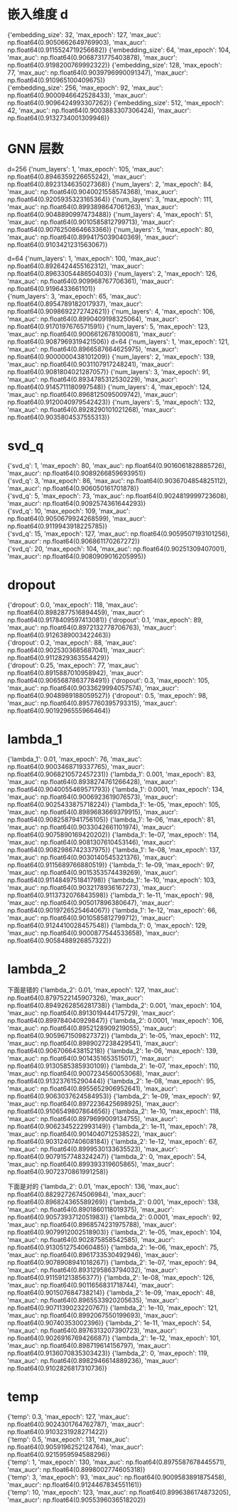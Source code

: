# 嵌入维度 d

{'embedding_size': 32, 'max_epoch': 127, 'max_auc': np.float64(0.9050662649769903), 'max_aucr': np.float64(0.9115524719256682)}
{'embedding_size': 64, 'max_epoch': 104, 'max_auc': np.float64(0.9068731775403878), 'max_aucr': np.float64(0.9198200769992322)}
{'embedding_size': 128, 'max_epoch': 77, 'max_auc': np.float64(0.9039796990091347), 'max_aucr': np.float64(0.910965100409675)}  
{'embedding_size': 256, 'max_epoch': 92, 'max_auc': np.float64(0.9000946642528433), 'max_aucr': np.float64(0.9096424993307262)}
{'embedding_size': 512, 'max_epoch': 42, 'max_auc': np.float64(0.9003883307306424), 'max_aucr': np.float64(0.9132734001309946)}

# GNN 层数

d=256
{'num_layers': 1, 'max_epoch': 105, 'max_auc': np.float64(0.8946359226655242), 'max_aucr': np.float64(0.8923134635027368)}
{'num_layers': 2, 'max_epoch': 84, 'max_auc': np.float64(0.9040021558574368), 'max_aucr': np.float64(0.9205935323165364)}
{'num_layers': 3, 'max_epoch': 111, 'max_auc': np.float64(0.8993898647061263), 'max_aucr': np.float64(0.9048890997473488)}
{'num_layers': 4, 'max_epoch': 51, 'max_auc': np.float64(0.9010585812799713), 'max_aucr': np.float64(0.9076250864663366)}
{'num_layers': 5, 'max_epoch': 80, 'max_auc': np.float64(0.8994175039040369), 'max_aucr': np.float64(0.9103421231563067)}

d=64
{'num_layers': 1, 'max_epoch': 100, 'max_auc': np.float64(0.8926424455162312), 'max_aucr': np.float64(0.8963305448650403)}
{'num_layers': 2, 'max_epoch': 126, 'max_auc': np.float64(0.909968767706361), 'max_aucr': np.float64(0.9196433661101)}  
{'num_layers': 3, 'max_epoch': 65, 'max_auc': np.float64(0.8954789182017937), 'max_aucr': np.float64(0.9098692272742621)}
{'num_layers': 4, 'max_epoch': 106, 'max_auc': np.float64(0.8990409198325064), 'max_aucr': np.float64(0.9170197676571591)}
{'num_layers': 5, 'max_epoch': 123, 'max_auc': np.float64(0.9006612678100081), 'max_aucr': np.float64(0.9087969319421506)}
d=64
{'num_layers': 1, 'max_epoch': 121, 'max_auc': np.float64(0.8966587664625975), 'max_aucr': np.float64(0.9000000438101209)}
{'num_layers': 2, 'max_epoch': 139, 'max_auc': np.float64(0.9031107917248241), 'max_aucr': np.float64(0.9081804021287057)}
{'num_layers': 3, 'max_epoch': 91, 'max_auc': np.float64(0.8934785312530229), 'max_aucr': np.float64(0.9145711180997548)}
{'num_layers': 4, 'max_epoch': 124, 'max_auc': np.float64(0.8968125095009742), 'max_aucr': np.float64(0.9120040979542423)}
{'num_layers': 5, 'max_epoch': 132, 'max_auc': np.float64(0.8928290101021268), 'max_aucr': np.float64(0.9035804537555313)}

# svd_q

{'svd_q': 1, 'max_epoch': 80, 'max_auc': np.float64(0.9016061828885726), 'max_aucr': np.float64(0.9089266859693951)}  
{'svd_q': 3, 'max_epoch': 86, 'max_auc': np.float64(0.9036704854825112), 'max_aucr': np.float64(0.906050161701878)}  
{'svd_q': 5, 'max_epoch': 73, 'max_auc': np.float64(0.9024819999723608), 'max_aucr': np.float64(0.9092574361644293)}  
{'svd_q': 10, 'max_epoch': 109, 'max_auc': np.float64(0.9050679924268599), 'max_aucr': np.float64(0.9119943918225785)}  
{'svd_q': 15, 'max_epoch': 127, 'max_auc': np.float64(0.9059507193101256), 'max_aucr': np.float64(0.906861170267272)}  
{'svd_q': 20, 'max_epoch': 104, 'max_auc': np.float64(0.90251309407001), 'max_aucr': np.float64(0.9080909016205995)}

# dropout

{'dropout': 0.0, 'max_epoch': 118, 'max_auc': np.float64(0.8982877516894459), 'max_aucr': np.float64(0.9178409597413081)}
{'dropout': 0.1, 'max_epoch': 89, 'max_auc': np.float64(0.8972132778706763), 'max_aucr': np.float64(0.9126389003422463)}  
{'dropout': 0.2, 'max_epoch': 88, 'max_auc': np.float64(0.9025303685687041), 'max_aucr': np.float64(0.9112829363554429)}  
{'dropout': 0.25, 'max_epoch': 77, 'max_auc': np.float64(0.8915887010958942), 'max_aucr': np.float64(0.9065687863778491)}
{'dropout': 0.3, 'max_epoch': 105, 'max_auc': np.float64(0.9033629994057574), 'max_aucr': np.float64(0.9048989188059527)}
{'dropout': 0.5, 'max_epoch': 98, 'max_auc': np.float64(0.8957760395793315), 'max_aucr': np.float64(0.9019296555966464)}

# lambda_1

{'lambda_1': 0.01, 'max_epoch': 76, 'max_auc': np.float64(0.9003468719337765), 'max_aucr': np.float64(0.9068210572457231)}
{'lambda_1': 0.001, 'max_epoch': 83, 'max_auc': np.float64(0.8938274761266428), 'max_aucr': np.float64(0.9040055469571793)}
{'lambda_1': 0.0001, 'max_epoch': 134, 'max_auc': np.float64(0.9006923619076573), 'max_aucr': np.float64(0.9025433875718224)}
{'lambda_1': 1e-05, 'max_epoch': 105, 'max_auc': np.float64(0.8989683669379915), 'max_aucr': np.float64(0.9082587941756105)}
{'lambda_1': 1e-06, 'max_epoch': 81, 'max_auc': np.float64(0.9033042661101974), 'max_aucr': np.float64(0.9075890169420202)}
{'lambda_1': 1e-07, 'max_epoch': 114, 'max_auc': np.float64(0.9081307610453146), 'max_aucr': np.float64(0.9082986742337975)}
{'lambda_1': 1e-08, 'max_epoch': 137, 'max_auc': np.float64(0.9030140545321376), 'max_aucr': np.float64(0.9115689766880519)}
{'lambda_1': 1e-09, 'max_epoch': 97, 'max_auc': np.float64(0.9015353574439269), 'max_aucr': np.float64(0.9114849751841798)}
{'lambda_1': 1e-10, 'max_epoch': 103, 'max_auc': np.float64(0.9032178936167273), 'max_aucr': np.float64(0.9113732076843598)}
{'lambda_1': 1e-11, 'max_epoch': 98, 'max_auc': np.float64(0.905017896380647), 'max_aucr': np.float64(0.9019726525464067)}
{'lambda_1': 1e-12, 'max_epoch': 66, 'max_auc': np.float64(0.9010585812799712), 'max_aucr': np.float64(0.9124410028457548)}
{'lambda_1': 0, 'max_epoch': 129, 'max_auc': np.float64(0.9000877544533658), 'max_aucr': np.float64(0.9058488926857322)}

# lambda_2

下面是错的
{'lambda_2': 0.01, 'max_epoch': 127, 'max_auc': np.float64(0.8797522145907326), 'max_aucr': np.float64(0.8949262856281738)}
{'lambda_2': 0.001, 'max_epoch': 104, 'max_auc': np.float64(0.8913019444175729), 'max_aucr': np.float64(0.899784040929847)}
{'lambda_2': 0.0001, 'max_epoch': 106, 'max_auc': np.float64(0.8952128909219055), 'max_aucr': np.float64(0.9059671509827372)}
{'lambda_2': 1e-05, 'max_epoch': 112, 'max_auc': np.float64(0.8989027238429541), 'max_aucr': np.float64(0.906706643815218)}
{'lambda_2': 1e-06, 'max_epoch': 139, 'max_auc': np.float64(0.9014351653515017), 'max_aucr': np.float64(0.9130585385930109)}
{'lambda_2': 1e-07, 'max_epoch': 110, 'max_auc': np.float64(0.9007234560053068), 'max_aucr': np.float64(0.913237615290444)}
{'lambda_2': 1e-08, 'max_epoch': 95, 'max_auc': np.float64(0.8955652906952641), 'max_aucr': np.float64(0.9063037624584953)}
{'lambda_2': 1e-09, 'max_epoch': 97, 'max_auc': np.float64(0.8972236425698925), 'max_aucr': np.float64(0.9106549807864656)}
{'lambda_2': 1e-10, 'max_epoch': 118, 'max_auc': np.float64(0.8979699009134755), 'max_aucr': np.float64(0.9062345222993149)}
{'lambda_2': 1e-11, 'max_epoch': 78, 'max_auc': np.float64(0.9014040712538522), 'max_aucr': np.float64(0.9031240740608184)}
{'lambda_2': 1e-12, 'max_epoch': 67, 'max_auc': np.float64(0.8999530133635523), 'max_aucr': np.float64(0.9079157748324247)}
{'lambda_2': 0, 'max_epoch': 54, 'max_auc': np.float64(0.899393319605865), 'max_aucr': np.float64(0.9072370861991258)}

下面是对的
{'lambda_2': 0.01, 'max_epoch': 136, 'max_auc': np.float64(0.8829272674506984), 'max_aucr': np.float64(0.896824365589269)}
{'lambda_2': 0.001, 'max_epoch': 138, 'max_auc': np.float64(0.8901860118019375), 'max_aucr': np.float64(0.9057393712051983)}
{'lambda_2': 0.0001, 'max_epoch': 92, 'max_auc': np.float64(0.8968574231975788), 'max_aucr': np.float64(0.9079912002518903)}
{'lambda_2': 1e-05, 'max_epoch': 104, 'max_auc': np.float64(0.902875858542585), 'max_aucr': np.float64(0.9130512754060485)}
{'lambda_2': 1e-06, 'max_epoch': 75, 'max_auc': np.float64(0.8961733530492946), 'max_aucr': np.float64(0.9078908941018267)}
{'lambda_2': 1e-07, 'max_epoch': 94, 'max_auc': np.float64(0.8931295863794032), 'max_aucr': np.float64(0.911591213856377)}
{'lambda_2': 1e-08, 'max_epoch': 126, 'max_auc': np.float64(0.9011656831718744), 'max_aucr': np.float64(0.901507684738214)}
{'lambda_2': 1e-09, 'max_epoch': 48, 'max_auc': np.float64(0.8965533920205635), 'max_aucr': np.float64(0.9071139023220767)}
{'lambda_2': 1e-10, 'max_epoch': 121, 'max_auc': np.float64(0.8992067550199693), 'max_aucr': np.float64(0.90740353002396)}
{'lambda_2': 1e-11, 'max_epoch': 54, 'max_auc': np.float64(0.8976313207390723), 'max_aucr': np.float64(0.9026916769426687)}
{'lambda_2': 1e-12, 'max_epoch': 101, 'max_auc': np.float64(0.898719614156797), 'max_aucr': np.float64(0.9136070835303423)}
{'lambda_2': 0, 'max_epoch': 119, 'max_auc': np.float64(0.8982946614889236), 'max_aucr': np.float64(0.9102826817310736)}

# temp

{'temp': 0.3, 'max_epoch': 127, 'max_auc': np.float64(0.9024301764762787), 'max_aucr': np.float64(0.9103231928271422)}  
{'temp': 0.5, 'max_epoch': 131, 'max_auc': np.float64(0.9059196252124764), 'max_aucr': np.float64(0.9215959594588296)}  
{'temp': 1, 'max_epoch': 130, 'max_auc': np.float64(0.8975587678445571), 'max_aucr': np.float64(0.8998002774605318)}  
{'temp': 3, 'max_epoch': 93, 'max_auc': np.float64(0.9009583891875458), 'max_aucr': np.float64(0.9124467834551161)}  
{'temp': 10, 'max_epoch': 123, 'max_auc': np.float64(0.8996386174873205), 'max_aucr': np.float64(0.9055396036518202)}

